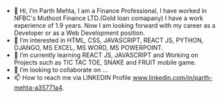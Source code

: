 - 👋 Hi, I’m Parth Mehta, I am a Finance Professional, I have worked in NFBC's Muthoot Finance LTD.(Gold loan comapany) I have a work experience of 1.9 years. Now I am looking forward with my career as a Developer or as a Web Development position. 
- 👀 I’m interested in HTML, CSS, JAVASCRIPT, REACT JS, PYTHON, DJANGO, MS EXCEL, MS WORD, MS POWERPOINT.
- 🌱 I’m currently learning REACT JS, JAVASCRIPT and Working on Projects such as TIC TAC TOE, SNAKE and FRUIT mobile game.
- 💞️ I’m looking to collaborate on ...
- 📫 How to reach me via LINKEDIN Profile www.linkedin.com/in/parth-mehta-a35771a4.

<!---
Parth007786/Parth007786 is a ✨ special ✨ repository because its `README.md` (this file) appears on your GitHub profile.
You can click the Preview link to take a look at your changes.
--->
